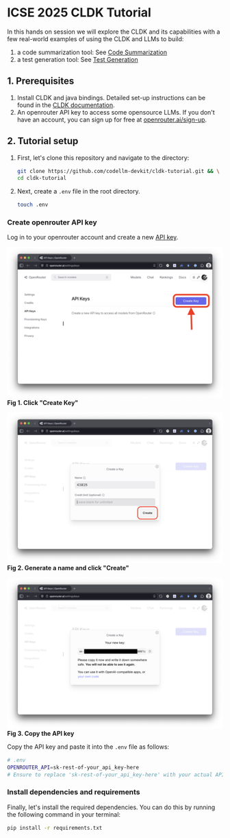 # ICSE 2025 CLDK Tutorial

In this hands on session we will explore the CLDK and its capabilities with a few real-world examples of using the CLDK and LLMs to build:

1. a code summarization tool: See [Code Summarization](./1-codesummary.ipynb)
2. a test generation tool: See [Test Generation](./2-testgeneration.ipynb)

## 1.  Prerequisites

1. Install CLDK and java bindings. Detailed set-up instructions can be found in the [CLDK documentation](https://codellm-devkit.info/installing/#java-analysis).
2. An openrouter API key to access some opensource LLMs. If you don't have an account, you can sign up for free at [openrouter.ai/sign-up](https://openrouter.ai/sign-up).


## 2. Tutorial setup

1. First, let's clone this repository and navigate to the directory:

   ```bash
   git clone https://github.com/codellm-devkit/cldk-tutorial.git && \
   cd cldk-tutorial
   ```

2. Next, create a `.env` file in the root directory.

   ```bash
   touch .env
   ```

### Create openrouter API key

Log in to your openrouter account and create a new [API key](https://openrouter.ai/settings/keys). 

![Image](./assets/openrouter-1.png)
   **Fig 1. Click "Create Key"**

![Image](./assets/openrouter-2.png)
   **Fig 2. Generate a name and click "Create"**

![Image](./assets/openrouter-3.png)
   **Fig 3. Copy the API key**

Copy the API key and paste it into the `.env` file as follows:

```bash
# .env
OPENROUTER_API=sk-rest-of-your_api_key-here
# Ensure to replace 'sk-rest-of-your_api_key-here' with your actual API key
```

### Install dependencies and requirements
Finally, let's install the required dependencies. You can do this by running the following command in your terminal:

   ```bash
   pip install -r requirements.txt
   ```